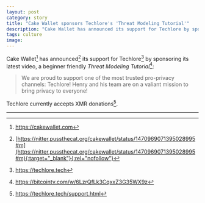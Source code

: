 ```yaml
---
layout: post
category: story
title: "Cake Wallet sponsors Techlore's 'Threat Modeling Tutorial'"
description: "Cake Wallet has announced its support for Techlore by sponsoring its latest video, a beginner friendly Threat Modeling Tutorial"
tags: culture
image: 
---
```


Cake Wallet[^0] has announced[^1] its support for Techlore[^2] by sponsoring its latest video, a beginner friendly *Threat Modeling Tutorial*[^3]:

> We are proud to support one of the most trusted pro-privacy channels: Techlore! Henry and his team are on a valiant mission to bring privacy to everyone!

Techlore currently accepts XMR donations[^4].

---

[^0]: https://cakewallet.com
[^1]: [https://nitter.pussthecat.org/cakewallet/status/1470969071395028995#m](https://nitter.pussthecat.org/cakewallet/status/1470969071395028995#m){:target="_blank"}{:rel="nofollow"}
[^2]: https://techlore.tech
[^3]: https://bitcointv.com/w/6LzrQfLk3CqxxZ3G35WX9z
[^4]: https://techlore.tech/support.html
